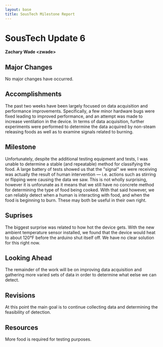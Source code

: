 ```yaml
---
layout: base
title: SousTech Milestone Report
---
```


# SousTech Update 6
#### Zachary Wade &lt;zwade&gt;

## Major Changes

No major changes have occurred.

## Accomplishments

The past two weeks have been largely focused on data acquisition and performance improvements. Specifically, a few minor hardware bugs were fixed leading to improved performance, and an attempt was made to increase ventilation in the device. In terms of data acquisition, further experiments were performed to determine the data acquired by non-steam releasing foods as well as to examine signals related to burning. 

## Milestone

Unfortunately, despite the additional testing equipment and tests, I was unable to determine a stable (and repeatable) method for classifying the food. A large battery of tests showed us that the "signal" we were receiving was actually the result of human intervention &mdash; i.e. actions such as stirring or flipping were causing the data we saw. This is not wholly surprising, however it is unforunate as it means that we still have no concrete method for determining the type of food being cooked. With that said however, we can reliably detect when a human is interacting with food, and when the food is beginning to burn. These may both be useful in their own right.

## Suprises

The biggest surprise was related to how hot the device gets. With the new ambient temperature sensor installed, we found that the device would heat to about 120&deg;F before the arduino shut itself off. We have no clear solution for this right now. 

## Looking Ahead

The remainder of the work will be on improving data acquisition and gathering more varied sets of data in order to determine what eelse we can detect.

## Revisions

At this point the main goal is to continue collecting data and determining the feasibility of detection.

## Resources

More food is required for testing purposes.

